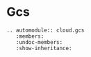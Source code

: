 # Gcs

```{eval-rst}
.. automodule:: cloud.gcs
   :members:
   :undoc-members:
   :show-inheritance:
```
